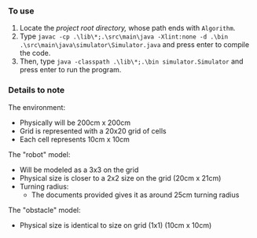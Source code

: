 ### To use
1. Locate the _project root directory,_ whose path ends with `Algorithm`.
2. Type `javac -cp .\lib\*;.\src\main\java -Xlint:none -d .\bin .\src\main\java\simulator\Simulator.java` and press enter to compile the code.
3. Then, type `java -classpath .\lib\*;.\bin simulator.Simulator` and press enter to run the program.


### Details to note

The environment:
- Physically will be 200cm x 200cm
- Grid is represented with a 20x20 grid of cells
- Each cell represents 10cm x 10cm

The "robot" model:
- Will be modeled as a 3x3 on the grid
- Physical size is closer to a 2x2 size on the grid (20cm x 21cm)
- Turning radius:
  - The documents provided gives it as around 25cm turning radius

The "obstacle" model:
- Physical size is identical to size on grid (1x1) (10cm x 10cm)



###
